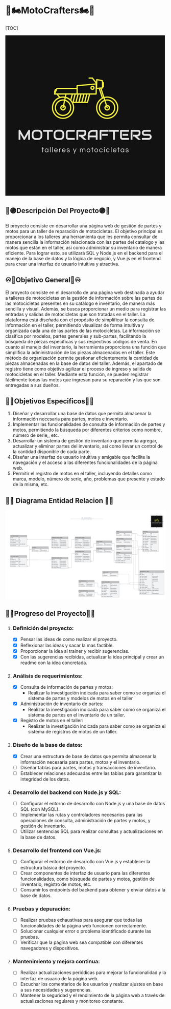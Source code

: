 # **🚀🏍️MotoCrafters**🏍️🚀



[TOC]

![](https://github.com/JuanJoseDuranRinconCAMPUS2/MotoCrafters/blob/main/logo.jpg)

## **🔴🟣Descripción Del Proyecto🟣🔴**

El proyecto consiste en desarrollar una página web de gestión de partes y motos para un taller de reparación de motocicletas. El objetivo principal es proporcionar a los talleres una herramienta que les permita consultar de manera sencilla la información relacionada con las partes del catalogo y las motos que están en el taller, así como administrar su inventario de manera eficiente. Para lograr esto, se utilizará SQL y Node.js en el backend para el manejo de la base de datos y la lógica de negocio, y Vue.js en el frontend para crear una interfaz de usuario intuitiva y atractiva.

## **♾️🏁Objetivo General🏁♾️**

El proyecto consiste en el desarrollo de una página web destinada a ayudar a talleres de motocicletas en la gestión de información sobre las partes de las motocicletas presentes en su catálogo e inventario, de manera más sencilla y visual. Además, se busca proporcionar un medio para registrar las entradas y salidas de motocicletas que son tratadas en el taller.
La plataforma está diseñada con el propósito de simplificar la consulta de información en el taller, permitiendo visualizar de forma intuitiva y organizada cada una de las partes de las motocicletas. La información se clasifica por modelos, partes generales y sub-partes, facilitando la búsqueda de piezas específicas y sus respectivos códigos de venta.
En cuanto al manejo del inventario, la herramienta proporciona una función que simplifica la administración de las piezas almacenadas en el taller. Este método de organización permite gestionar eficientemente la cantidad de piezas almacenadas en la base de datos del taller.
Además, el apartado de registro tiene como objetivo agilizar el proceso de ingreso y salida de motocicletas en el taller. Mediante esta función, se pueden registrar fácilmente todas las motos que ingresan para su reparación y las que son entregadas a sus dueños.


## **🏁🌌Objetivos Especificos🌌🏁**

1. Diseñar y desarrollar una base de datos que permita almacenar la información necesaria para partes, motos e inventario.
2. Implementar las funcionalidades de consulta de información de partes y motos, permitiendo la búsqueda por diferentes criterios como nombre, número de serie,, etc.
3. Desarrollar un sistema de gestión de inventario que permita agregar, actualizar y eliminar partes del inventario, así como llevar un control de la cantidad disponible de cada parte.
4. Diseñar una interfaz de usuario intuitiva y amigable que facilite la navegación y el acceso a las diferentes funcionalidades de la página web.
5. Permitir el registro de motos en el taller, incluyendo detalles como marca, modelo, número de serie, año, problemas que presente y estado de la misma, etc.

## **🏁🌌 Diagrama Entidad Relacion 🌌🏁**

![](https://github.com/JuanJoseDuranRinconCAMPUS2/MotoCrafters/blob/main/imagenes/motoCrafters_db.png)

## 🏹🪷**Progreso del Proyecto**🪷🏹

1. ### Definición del proyecto:

   - [x] Pensar las ideas de como realizar el proyecto.
   - [x] Reflexionar las ideas y sacar la mas factible.
   - [x] Proporcionar la idea al trainer y recibir sugerencias.
   - [x] Con las sugerencias recibidas, actualizar la idea principal y crear un readme con la idea concretada.

2. ### Análisis de requerimientos:

   - [x] Consulta de información de partes y motos:
     - Realizar la investigación indicada para saber como se organiza el sistema de partes y modelos de motos en el taller
   - [x] Administración de inventario de partes:
     - Realizar la investigación indicada para saber como se organiza el sistema de partes en el inventario de un taller.
   - [x] Registro de motos en el taller:
     - Realizar la investigación indicada para saber como se organiza el sistema de registros de motos de un taller.

3. ### Diseño de la base de datos:

   - [x] Crear una estructura de base de datos que permita almacenar la información necesaria para partes, motos y el inventario.
   - [ ] Diseñar tablas para partes, motos y transacciones de inventario.
   - [ ] Establecer relaciones adecuadas entre las tablas para garantizar la integridad de los datos.

4. ### Desarrollo del backend con Node.js y SQL:

   - [ ] Configurar el entorno de desarrollo con Node.js y una base de datos SQL (con MySQL).
   - [ ] Implementar las rutas y controladores necesarios para las operaciones de consulta, administración de partes y motos, y gestión de inventario.
   - [ ] Utilizar sentencias SQL para realizar consultas y actualizaciones en la base de datos.

5. ### Desarrollo del frontend con Vue.js:

   - [ ] Configurar el entorno de desarrollo con Vue.js y establecer la estructura básica del proyecto.
   - [ ] Crear componentes de interfaz de usuario para las diferentes funcionalidades, como búsqueda de partes y motos, gestión de inventario, registro de motos, etc.
   - [ ] Consumir los endpoints del backend para obtener y enviar datos a la base de datos.

6. ### Pruebas y depuración:

   - [ ] Realizar pruebas exhaustivas para asegurar que todas las funcionalidades de la página web funcionen correctamente.
   - [ ] Solucionar cualquier error o problema identificado durante las pruebas.
   - [ ] Verificar que la página web sea compatible con diferentes navegadores y dispositivos.

7. ### Mantenimiento y mejora continua:

   - [ ] Realizar actualizaciones periódicas para mejorar la funcionalidad y la interfaz de usuario de la página web.
   - [ ] Escuchar los comentarios de los usuarios y realizar ajustes en base a sus necesidades y sugerencias.
   - [ ] Mantener la seguridad y el rendimiento de la página web a través de actualizaciones regulares y monitoreo constante.
